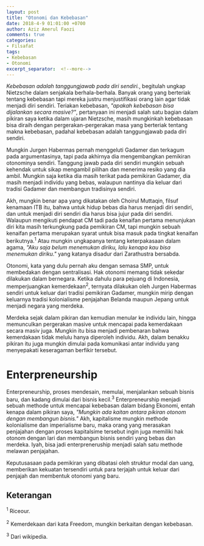 ```yaml
---
layout: post
title: "Otonomi dan Kebebasan"
date: 2018-4-9 01:01:00 +0700
author: Aziz Amerul Faozi
comments: true
categories:
- Filsafat
tags:
- Kebebasan
- Otonomi
excerpt_separator:  <!--more-->
---
```


*Kebebasan adalah tanggungjawab pada diri sendiri.*, begitulah ungkap Nietzsche dalam senjakala berhala-berhala. Banyak orang yang berteriak tentang kebebasan tapi mereka justru menjustifikasi orang lain agar tidak menjadi diri sendiri. Teriakan kebebasan, *"apakah kebebasan bisa dijalankan secara masive?"*, pertanyaan ini menjadi salah satu bagian dalam pikiran saya ketika dalam ujaran Nietzsche, masih mungkinkah kebebasan bisa diraih dengan pergerakan-pergerakan masa yang berteriak tentang makna kebebasan, padahal kebebasan adalah tanggungjawab pada diri sendiri. 

Mungkin Jurgen Habermas pernah menggeluti Gadamer dan terkagum pada argumentasinya, tapi pada akhirnya dia mengembangkan pemikiran otonominya sendiri. Tanggung jawab pada diri sendiri mungkin sebuah kehendak untuk sikap mengambil pilihan dan menerima resiko yang dia ambil. Mungkin saja ketika dia masih terikat pada pemikiran Gadamer, dia masih menjadi individu yang bebas, walaupun nantinya dia keluar dari tradisi Gadamer dan membangun tradisinya sendiri. 

Akh, mungkin benar apa yang dikatakan oleh Choirul Muttaqin, filsuf kenamaan ITB itu, bahwa untuk hidup bebas dia harus menjadi diri sendiri, dan untuk menjadi diri sendiri dia harus bisa jujur pada diri sendiri. Walaupun mengikuti pendapat CM tadi pada kenaifan pertama menunjukan diri kita masih terkungkung pada pemikiran CM, tapi mungkin sebuah kenaifan pertama merupakan syarat untuk bisa masuk pada tingkat kenaifan berikutnya.<sup>1</sup> Atau mungkin ungkapanya tentang keterpakasaan dalam agama, *"Aku saja belum menemukan diriku, lalu kenapa kau bisa menemukan diriku."* yang katanya disadur dari Zarathustra bersabda. 

Otonomi, kata yang dulu pernah aku dengan semasa SMP, untuk membedakan dengan sentralisasi. Hak otonomi memang tidak sekedar dilakukan dalam bernegara. Ketika dahulu para pejuang di Indonesia, memperjuangkan kemerdekaan<sup>2</sup>, ternyata dilakukan oleh Jurgen Habermas sendiri untuk keluar dari tradisi pemikiran Gadamer, mungkin mirip dengan keluarnya tradisi kolonialisme penjajahan Belanda maupun Jepang untuk menjadi negara yang merdeka. 

Merdeka sejak dalam pikiran dan kemudian menular ke individu lain, hingga memunculkan pergerakan masive untuk mencapai pada kemerdakaan secara masiv juga. Mungkin itu bisa menjadi pembenaran bahwa kemerdakaan tidak melulu hanya diperoleh individu. Akh, dalam benakku pikiran itu juga mungkin dimulai pada komunikasi antar individu yang menyepakati keseragaman berfikir tersebut. 

# Enterpreneurship

Enterpreneurship, proses mendesain, memulai, menjalankan sebuah bisnis baru, dan kadang dimulai dari bisnis kecil.<sup>3</sup> Enterpreneurship menjadi sebuah methode untuk mencapai kebebasan dalam bidang Ekonomi, entah kenapa dalam pikiran saya, *"Mungkin ada kaitan antara pikiran otonom dengan membangun bisnis."* Akh, kapitalisme mungkin methode kolonialisme dan imperialisme baru, maka orang yang merasakan penjajahan dengan proses kapitalsime tersebut ingin juga memiliki hak otonom dengan lari dan membangun bisnis sendiri yang bebas dan merdeka. Iyah, bisa jadi enterpreneruship menjadi salah satu methode melawan penjajahan. 

Keputusasaan pada pemikiran yang dibatasi oleh struktur modal dan uang, memberikan kekuatan tersendiri untuk para terjajah untuk keluar dari penjajah dan membentuk otonomi yang baru.

## Keterangan

<sup>1</sup> Riceour.

<sup>2</sup> Kemerdekaan dari kata Freedom, mungkin berkaitan dengan kebebasan.

<sup>3</sup> Dari wikipedia.
